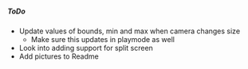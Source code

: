 ##### ToDo
* Update values of bounds, min and max when camera changes size 
  * Make sure this updates in playmode as well
* Look into adding support for split screen
* Add pictures to Readme
